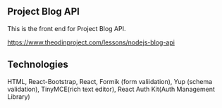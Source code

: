 ## Project Blog API

This is the front end for Project Blog API.

https://www.theodinproject.com/lessons/nodejs-blog-api

## Technologies

HTML, React-Bootstrap, React, Formik (form valiidation), Yup (schema validation), TinyMCE(rich text editor), React Auth Kit(Auth Management Library)
